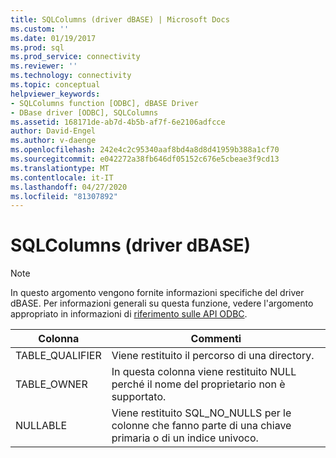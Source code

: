 ```yaml
---
title: SQLColumns (driver dBASE) | Microsoft Docs
ms.custom: ''
ms.date: 01/19/2017
ms.prod: sql
ms.prod_service: connectivity
ms.reviewer: ''
ms.technology: connectivity
ms.topic: conceptual
helpviewer_keywords:
- SQLColumns function [ODBC], dBASE Driver
- DBase driver [ODBC], SQLColumns
ms.assetid: 168171de-ab7d-4b5b-af7f-6e2106adfcce
author: David-Engel
ms.author: v-daenge
ms.openlocfilehash: 242e4c2c95340aaf8bd4a8d8d41959b388a1cf70
ms.sourcegitcommit: e042272a38fb646df05152c676e5cbeae3f9cd13
ms.translationtype: MT
ms.contentlocale: it-IT
ms.lasthandoff: 04/27/2020
ms.locfileid: "81307892"
---
```

# <a name="sqlcolumns-dbase-driver"></a>SQLColumns (driver dBASE)
> [!NOTE]  
>  In questo argomento vengono fornite informazioni specifiche del driver dBASE. Per informazioni generali su questa funzione, vedere l'argomento appropriato in informazioni di [riferimento sulle API ODBC](../../odbc/reference/syntax/odbc-api-reference.md).  
  
|Colonna|Commenti|  
|------------|--------------|  
|TABLE_QUALIFIER|Viene restituito il percorso di una directory.|  
|TABLE_OWNER|In questa colonna viene restituito NULL perché il nome del proprietario non è supportato.|  
|NULLABLE|Viene restituito SQL_NO_NULLS per le colonne che fanno parte di una chiave primaria o di un indice univoco.|
